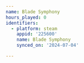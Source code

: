 ```yaml
---
name: Blade Symphony
hours_played: 0
identifiers:
  - platform: steam
    appid: '225600'
    name: Blade Symphony
    synced_on: '2024-07-04'

---
```

